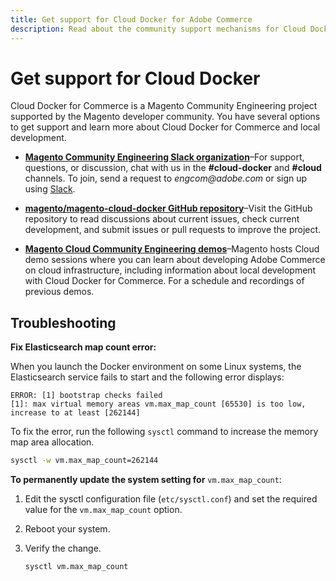 ```yaml
---
title: Get support for Cloud Docker for Adobe Commerce
description: Read about the community support mechanisms for Cloud Docker for Commerce.
---
```


# Get support for Cloud Docker

Cloud Docker for Commerce is a Magento Community Engineering project supported by the Magento developer community. You have several options to get support and learn more about Cloud Docker for Commerce and local development.

-  **[Magento Community Engineering Slack organization][]**–For support, questions, or discussion, chat with us in the **#cloud-docker** and **#cloud** channels. To join, send a request to _engcom@adobe.com_ or sign up using [Slack](https://opensource.magento.com/slack).

-  **[magento/magento-cloud-docker GitHub repository][]**–Visit the GitHub repository to read discussions about current issues, check current development, and submit issues or pull requests to improve the project.

-  **[Magento Cloud Community Engineering demos][]**–Magento hosts Cloud demo sessions where you can learn about developing Adobe Commerce on cloud infrastructure, including information about local development with Cloud Docker for Commerce. For a schedule and recordings of previous demos.

## Troubleshooting

**Fix Elasticsearch map count error:**

When you launch the Docker environment on some Linux systems, the Elasticsearch service fails to start and the following error displays:

```terminal
ERROR: [1] bootstrap checks failed
[1]: max virtual memory areas vm.max_map_count [65530] is too low, increase to at least [262144]
```

To fix the error, run the following `sysctl` command to increase the memory map area allocation.

```bash
sysctl -w vm.max_map_count=262144
```

**To permanently update the system setting for** `vm.max_map_count`:

1. Edit the sysctl configuration file (`etc/sysctl.conf`) and set the required value for the `vm.max_map_count` option.

1. Reboot your system.

1. Verify the change.

   ```bash
   sysctl vm.max_map_count
   ```

<!--Link definitions-->

[Magento Cloud Community Engineering demos]: https://spark.adobe.com/page/PbxJoujH7oRTc/
[Magento Community Engineering Slack organization]: https://magentocommeng.slack.com/
[magento/magento-cloud-docker GitHub repository]: https://github.com/magento/magento-cloud-docker
